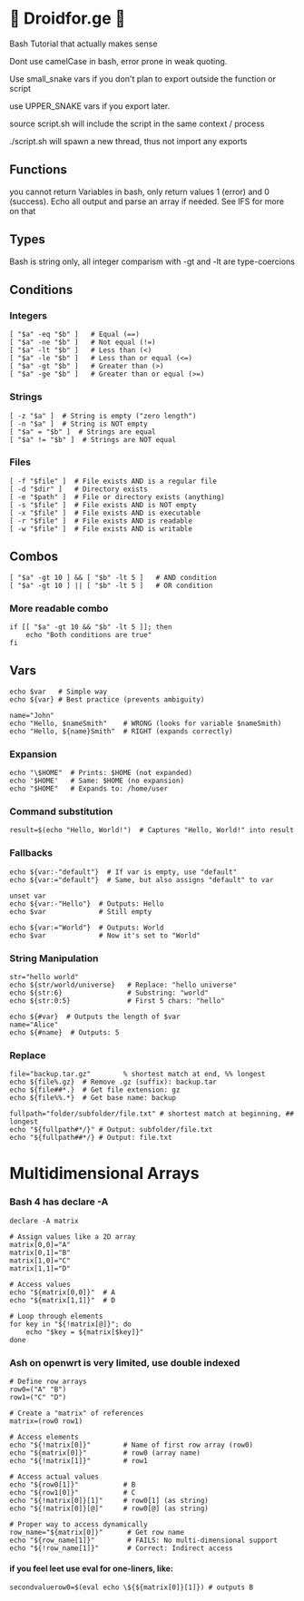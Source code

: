 # 🤖 Droidfor.ge 🩻

Bash Tutorial that actually makes sense

Dont use camelCase in bash, error prone in weak quoting.

Use small_snake vars if you don't plan to export outside the function or script

use UPPER_SNAKE vars if you export later.

source script.sh will include the script in the same context / process

./script.sh will spawn a new thread, thus not import any exports

## Functions

you cannot return Variables in bash, only return values 1 (error) and 0 (success). Echo all output and parse
an array if needed. See IFS for more on that

## Types

Bash is string only, all integer comparism with -gt and -lt are type-coercions

## Conditions

### Integers

    [ "$a" -eq "$b" ]   # Equal (==)
    [ "$a" -ne "$b" ]   # Not equal (!=)
    [ "$a" -lt "$b" ]   # Less than (<)
    [ "$a" -le "$b" ]   # Less than or equal (<=)
    [ "$a" -gt "$b" ]   # Greater than (>)
    [ "$a" -ge "$b" ]   # Greater than or equal (>=)

### Strings

    [ -z "$a" ]  # String is empty ("zero length")
    [ -n "$a" ]  # String is NOT empty
    [ "$a" = "$b" ]  # Strings are equal
    [ "$a" != "$b" ]  # Strings are NOT equal

### Files

    [ -f "$file" ]  # File exists AND is a regular file
    [ -d "$dir" ]   # Directory exists
    [ -e "$path" ]  # File or directory exists (anything)
    [ -s "$file" ]  # File exists AND is NOT empty
    [ -x "$file" ]  # File exists AND is executable
    [ -r "$file" ]  # File exists AND is readable
    [ -w "$file" ]  # File exists AND is writable

## Combos

    [ "$a" -gt 10 ] && [ "$b" -lt 5 ]   # AND condition
    [ "$a" -gt 10 ] || [ "$b" -lt 5 ]   # OR condition

### More readable combo

    if [[ "$a" -gt 10 && "$b" -lt 5 ]]; then
        echo "Both conditions are true"
    fi

## Vars

    echo $var   # Simple way
    echo ${var} # Best practice (prevents ambiguity)

    name="John"
    echo "Hello, $nameSmith"    # WRONG (looks for variable $nameSmith)
    echo "Hello, ${name}Smith"  # RIGHT (expands correctly)

### Expansion

    echo "\$HOME"  # Prints: $HOME (not expanded)
    echo '$HOME'   # Same: $HOME (no expansion)
    echo "$HOME"   # Expands to: /home/user

### Command substitution

    result=$(echo "Hello, World!")  # Captures "Hello, World!" into result


### Fallbacks

    echo ${var:-"default"}  # If var is empty, use "default"
    echo ${var:="default"}  # Same, but also assigns "default" to var

    unset var
    echo ${var:-"Hello"}  # Outputs: Hello
    echo $var             # Still empty

    echo ${var:="World"}  # Outputs: World
    echo $var             # Now it's set to "World"

### String Manipulation

    str="hello world"
    echo ${str/world/universe}   # Replace: "hello universe"
    echo ${str:6}                # Substring: "world"
    echo ${str:0:5}              # First 5 chars: "hello"

    echo ${#var}  # Outputs the length of $var
    name="Alice"
    echo ${#name}  # Outputs: 5

### Replace

    file="backup.tar.gz"        % shortest match at end, %% longest
    echo ${file%.gz}  # Remove .gz (suffix): backup.tar
    echo ${file##*.}  # Get file extension: gz
    echo ${file%%.*}  # Get base name: backup
    
    fullpath="folder/subfolder/file.txt" # shortest match at beginning, ## longest
    echo "${fullpath#*/}" # Output: subfolder/file.txt
    echo "${fullpath##*/} # Output: file.txt
    

# Multidimensional Arrays

### Bash 4 has declare -A

    declare -A matrix

    # Assign values like a 2D array
    matrix[0,0]="A"
    matrix[0,1]="B"
    matrix[1,0]="C"
    matrix[1,1]="D"

    # Access values
    echo "${matrix[0,0]}"  # A
    echo "${matrix[1,1]}"  # D

    # Loop through elements
    for key in "${!matrix[@]}"; do
        echo "$key = ${matrix[$key]}"
    done

### Ash on openwrt is very limited, use double indexed

    # Define row arrays
    row0=("A" "B")
    row1=("C" "D")

    # Create a "matrix" of references
    matrix=(row0 row1)

    # Access elements
    echo "${!matrix[0]}"        # Name of first row array (row0)
    echo "${matrix[0]}"         # row0 (array name)
    echo "${!matrix[1]}"        # row1

    # Access actual values
    echo "${row0[1]}"           # B
    echo "${row1[0]}"           # C
    echo "${!matrix[0]}[1]"     # row0[1] (as string)
    echo "${!matrix[0]}[@]"     # row0[@] (as string)

    # Proper way to access dynamically
    row_name="${matrix[0]}"      # Get row name
    echo "${row_name[1]}"        # FAILS: No multi-dimensional support
    echo "${!row_name[1]}"       # Correct: Indirect access

#### if you feel leet use eval for one-liners, like:

    secondvaluerow0=$(eval echo \${${matrix[0]}[1]}) # outputs B